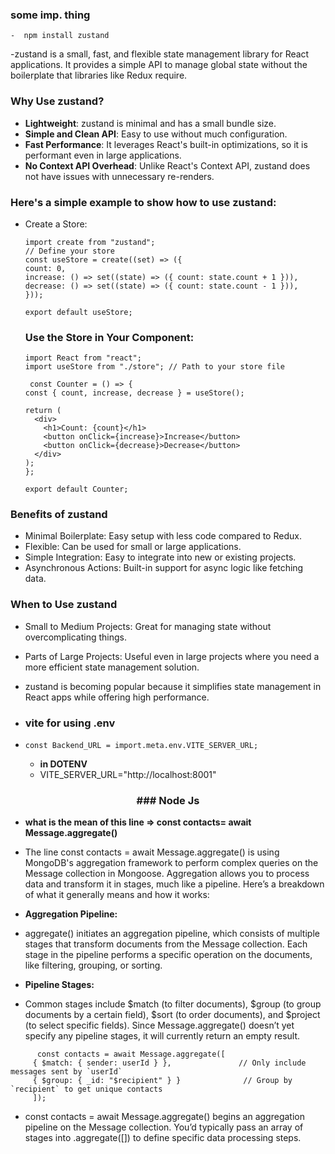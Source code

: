### some imp. thing 
```
-  npm install zustand
```
-zustand is a small, fast, and flexible state management library for React applications. It provides a simple API to manage global state without the boilerplate that libraries like Redux require.
### Why Use zustand?
- **Lightweight**: zustand is minimal and has a small bundle size.
- **Simple and Clean API**: Easy to use without much configuration.
- **Fast Performance**: It leverages React's built-in optimizations, so it is performant even in large applications.
- **No Context API Overhead**: Unlike React's Context API, zustand does not have issues with unnecessary re-renders.
### Here's a simple example to show how to use zustand:
- Create a Store:
  ```
  import create from "zustand";
  // Define your store
  const useStore = create((set) => ({
  count: 0,
  increase: () => set((state) => ({ count: state.count + 1 })),
  decrease: () => set((state) => ({ count: state.count - 1 })),
  }));

  export default useStore;
  ```
  ### Use the Store in Your Component:
  ```
  import React from "react";
  import useStore from "./store"; // Path to your store file

   const Counter = () => {
  const { count, increase, decrease } = useStore();

  return (
    <div>
      <h1>Count: {count}</h1>
      <button onClick={increase}>Increase</button>
      <button onClick={decrease}>Decrease</button>
    </div>
  );
  };

  export default Counter;
  ```
###  Benefits of zustand
- Minimal Boilerplate: Easy setup with less code compared to Redux.
- Flexible: Can be used for small or large applications.
- Simple Integration: Easy to integrate into new or existing projects.
 - Asynchronous Actions: Built-in support for async logic like fetching data.
### When to Use zustand
- Small to Medium Projects: Great for managing state without overcomplicating things.
- Parts of Large Projects: Useful even in large projects where you need a more efficient state management solution.
- zustand is becoming popular because it simplifies state management in React apps while offering high performance.

- ### vite for using .env
- ```
  const Backend_URL = import.meta.env.VITE_SERVER_URL;
  ```
  - **in DOTENV**
  - VITE_SERVER_URL="http://localhost:8001"


<center> <h3> ### Node Js</h3> </center>

- **what is the mean of this line =>   const contacts= await Message.aggregate()**
- The line const contacts = await Message.aggregate() is using MongoDB's aggregation framework to perform complex queries on the Message collection in Mongoose. Aggregation allows you to process data and transform it in stages, much like a pipeline. Here’s a breakdown of what it generally means and how it works:
- **Aggregation Pipeline:**

- aggregate() initiates an aggregation pipeline, which consists of multiple stages that transform documents from the Message collection.
Each stage in the pipeline performs a specific operation on the documents, like filtering, grouping, or sorting.
- **Pipeline Stages:**

- Common stages include $match (to filter documents), $group (to group documents by a certain field), $sort (to order documents), and $project (to select specific fields).
Since Message.aggregate() doesn’t yet specify any pipeline stages, it will currently return an empty result.
```
      const contacts = await Message.aggregate([
     { $match: { sender: userId } },               // Only include messages sent by `userId`
     { $group: { _id: "$recipient" } }              // Group by `recipient` to get unique contacts
     ]);
```
- const contacts = await Message.aggregate() begins an aggregation pipeline on the Message collection. You’d typically pass an array of stages into .aggregate([]) to define specific data processing steps.

